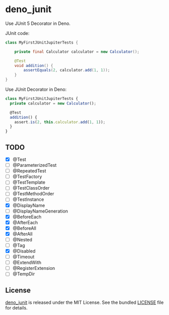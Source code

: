 # deno_junit

Use JUnit 5 Decorator in Deno.

JUnit code:

```java
class MyFirstJUnitJupiterTests {

    private final Calculator calculator = new Calculator();

    @Test
    void addition() {
        assertEquals(2, calculator.add(1, 1));
    }
}
```

Use JUnit Decorator in Deno:

```ts
class MyFirstJUnitJupiterTests {
  private calculator = new Calculator();

  @Test
  addition() {
    assert.is(2, this.calculator.add(1, 1));
  }
}
```

## TODO

- [x] @Test
- [ ] @ParameterizedTest
- [ ] @RepeatedTest
- [ ] @TestFactory
- [ ] @TestTemplate
- [ ] @TestClassOrder
- [ ] @TestMethodOrder
- [ ] @TestInstance
- [x] @DisplayName
- [ ] @DisplayNameGeneration
- [x] @BeforeEach
- [x] @AfterEach
- [x] @BeforeAll
- [x] @AfterAll
- [ ] @Nested
- [ ] @Tag
- [x] @Disabled
- [ ] @Timeout
- [ ] @ExtendWith
- [ ] @RegisterExtension
- [ ] @TempDir

## License

[deno_junit](https://github.com/justjavac/deno_junit) is released under the MIT
License. See the bundled [LICENSE](./LICENSE) file for details.
